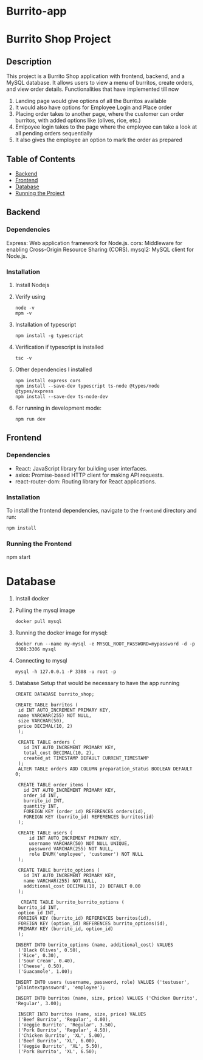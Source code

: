 # Burrito-app

# Burrito Shop Project

## Description

This project is a Burrito Shop application with frontend, backend, and a MySQL database. It allows users to view a menu of burritos, create orders, and view order details.
Functionalities that have implemented till now
1. Landing page would give options of all the Burritos available
2. It would also have options for Employee Login and Place order
3. Placing order takes to another page, where the customer can order burritos, with added options like (olives, rice, etc.)
4. Emlpoyee login takes to the page where the employee can take a look at all pending orders sequentially
5. It also gives the employee an option to mark the order as prepared

## Table of Contents

- [Backend](#backend)
- [Frontend](#frontend)
- [Database](#database)
- [Running the Project](#running-the-project)

## Backend

### Dependencies
Express: Web application framework for Node.js.
cors: Middleware for enabling Cross-Origin Resource Sharing (CORS).
mysql2: MySQL client for Node.js.

### Installation

1. Install Nodejs
2. Verify using
   ```
   node -v
   mpm -v
   ```
3. Installation of typescript
   ```
   npm install -g typescript
   ```
4. Verification if typescript is installed
   ```
   tsc -v
   ```
5. Other dependencies I installed
   ```
   npm install express cors
   npm install --save-dev typescript ts-node @types/node @types/express
   npm install --save-dev ts-node-dev
   ```

6. For running in development mode: 
   ```
   npm run dev
   ```

## Frontend

### Dependencies

- React: JavaScript library for building user interfaces.
- axios: Promise-based HTTP client for making API requests.
- react-router-dom: Routing library for React applications.

### Installation

To install the frontend dependencies, navigate to the `frontend` directory and run:

```bash
npm install
```

### Running the Frontend
npm start


# Database

1. Install docker
2. Pulling the mysql image
   ```
   docker pull mysql
   ```
   
3. Running the docker image for mysql:
   ```
   docker run --name my-mysql -e MYSQL_ROOT_PASSWORD=mypassword -d -p 3308:3306 mysql
   ```
5. Connecting to mysql
   ``` 
   mysql -h 127.0.0.1 -P 3308 -u root -p
   ```
6. Database Setup that would be necessary to have the app running
   ```
   CREATE DATABASE burrito_shop;

   CREATE TABLE burritos (
    id INT AUTO_INCREMENT PRIMARY KEY,
    name VARCHAR(255) NOT NULL,
    size VARCHAR(50),
    price DECIMAL(10, 2)
    );
   
    CREATE TABLE orders (
      id INT AUTO_INCREMENT PRIMARY KEY,
      total_cost DECIMAL(10, 2),
      created_at TIMESTAMP DEFAULT CURRENT_TIMESTAMP
    );
    ALTER TABLE orders ADD COLUMN preparation_status BOOLEAN DEFAULT 0;
       
    CREATE TABLE order_items (
      id INT AUTO_INCREMENT PRIMARY KEY,
      order_id INT,
      burrito_id INT,
      quantity INT,
      FOREIGN KEY (order_id) REFERENCES orders(id),
      FOREIGN KEY (burrito_id) REFERENCES burritos(id)
    );
    
    CREATE TABLE users (
        id INT AUTO_INCREMENT PRIMARY KEY,
        username VARCHAR(50) NOT NULL UNIQUE,
        password VARCHAR(255) NOT NULL,
        role ENUM('employee', 'customer') NOT NULL
    );
    
    CREATE TABLE burrito_options (
      id INT AUTO_INCREMENT PRIMARY KEY,
      name VARCHAR(255) NOT NULL,
      additional_cost DECIMAL(10, 2) DEFAULT 0.00
    );

     CREATE TABLE burrito_burrito_options (
    burrito_id INT,
    option_id INT,
    FOREIGN KEY (burrito_id) REFERENCES burritos(id),
    FOREIGN KEY (option_id) REFERENCES burrito_options(id),
    PRIMARY KEY (burrito_id, option_id)
    );

   INSERT INTO burrito_options (name, additional_cost) VALUES 
    ('Black Olives', 0.50),
    ('Rice', 0.30),
    ('Sour Cream', 0.40),
    ('Cheese', 0.50),
    ('Guacamole', 1.00);

   INSERT INTO users (username, password, role) VALUES ('testuser', 'plaintextpassword', 'employee');

   INSERT INTO burritos (name, size, price) VALUES ('Chicken Burrito', 'Regular', 3.00);

    INSERT INTO burritos (name, size, price) VALUES 
    ('Beef Burrito', 'Regular', 4.00),
    ('Veggie Burrito', 'Regular', 3.50),
    ('Pork Burrito', 'Regular', 4.50),
    ('Chicken Burrito', 'XL', 5.00),
    ('Beef Burrito', 'XL', 6.00),
    ('Veggie Burrito', 'XL', 5.50),
    ('Pork Burrito', 'XL', 6.50);
  
   ```
